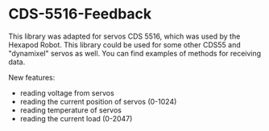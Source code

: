 # CDS-5516-Feedback
This library was adapted for servos CDS 5516, which was used by the Hexapod Robot. This library could be used for some other CDS55 and "dynamixel" servos as well.
You can find examples of methods for receiving data.

New features:
- reading voltage from servos
- reading the current position of servos (0-1024)
- reading temperature of servos
- reading the current load (0-2047)
